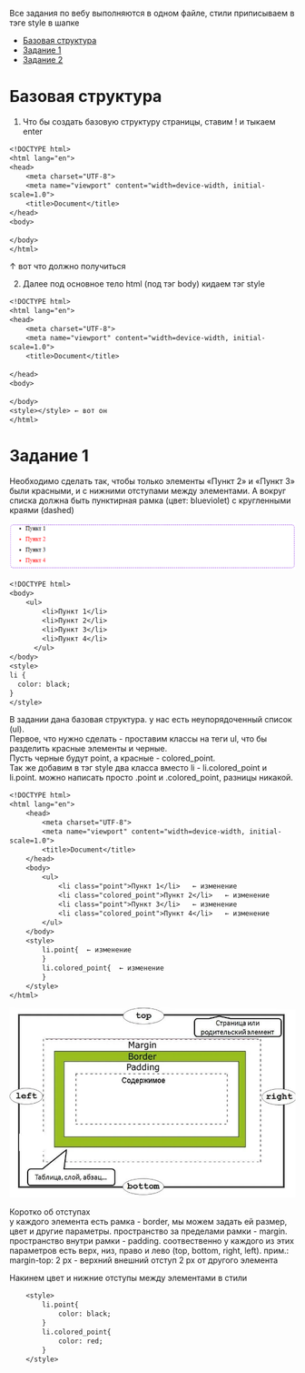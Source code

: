 Все задания по вебу выполняются в одном файле, стили приписываем в тэге style в шапке 

* [Базовая структура](#1)
* [Задание 1](#2)
* [Задание 2](#3)


# <a id='1'>Базовая структура</a> 
1) Что бы создать базовую структуру страницы, ставим ! и тыкаем enter
```
<!DOCTYPE html>
<html lang="en">
<head>
    <meta charset="UTF-8">
    <meta name="viewport" content="width=device-width, initial-scale=1.0">
    <title>Document</title>
</head>
<body>
    
</body>
</html>
```

↑ вот что должно получиться

2) Далее под основное тело html (под тэг body) кидаем тэг style

```
<!DOCTYPE html>
<html lang="en">
<head>
    <meta charset="UTF-8">
    <meta name="viewport" content="width=device-width, initial-scale=1.0">
    <title>Document</title>
    
</head>
<body>
    
</body>
<style></style> ← вот он
</html>
```

# <a id='2'>Задание 1</a>
Необходимо сделать так, чтобы только элементы «Пункт 2» и «Пункт 3» были красными, 
и с нижними отступами между элементами. А вокруг списка должна быть пунктирная рамка (цвет: blueviolet) 
с кругленными краями (dashed)

![alt text](image.png)

```
<!DOCTYPE html>
<body>
  	<ul>
        <li>Пункт 1</li>
        <li>Пункт 2</li>
        <li>Пункт 3</li>
        <li>Пункт 4</li>
      </ul>
</body>
<style>
li {
  color: black;
}
</style>
```

В задании дана базовая структура. у нас есть неупорядоченный список (ul).  
Первое, что нужно сделать - проставим классы на теги ul, что бы разделить красные элементы и черные.  
Пусть черные будут point, а красные - colored_point.  
Так же добавим в тэг style два класса вместо li - li.colored_point и li.point. можно написать просто .point и .colored_point, разницы никакой.  

```
<!DOCTYPE html>
<html lang="en">
    <head>
        <meta charset="UTF-8">
        <meta name="viewport" content="width=device-width, initial-scale=1.0">
        <title>Document</title>
    </head>
    <body>
        <ul>
            <li class="point">Пункт 1</li>   ← изменение
            <li class="colored_point">Пункт 2</li>   ← изменение
            <li class="point">Пункт 3</li>   ← изменение
            <li class="colored_point">Пункт 4</li>   ← изменение
        </ul>
    </body>
    <style>
        li.point{  ← изменение
        }
        li.colored_point{  ← изменение
        }
    </style>
</html>
```
![alt text](image-1.png)

Коротко об отступах  
у каждого элемента есть рамка - border, мы можем задать ей размер, цвет и другие параметры. пространство за пределами рамки - margin. пространство внутри рамки - padding. соотвественно у каждого из этих параметров есть верх, низ, право и лево (top, bottom, right, left). прим.: margin-top: 2 px - верхний внешний отступ 2 px от другого элемента  


Накинем цвет и нижние отступы между элементами в стили
```
    <style>
        li.point{
            color: black;
        }
        li.colored_point{
            color: red;
        }
    </style>
```

